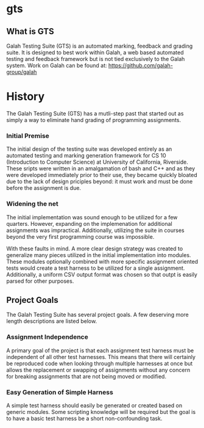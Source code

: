 gts
===

## What is GTS
Galah Testing Suite (GTS) is an automated marking, feedback and grading
suite.  It is designed to best work within Galah, a web based automated
testing and feedback framework but is not tied exclusively to the Galah
system.  Work on Galah can be found at: 
https://github.com/galah-group/galah

# History
The Galah Testing Suite (GTS) has a mutli-step past that started out as
simply a way to eliminate hand grading of programming assignments.

### Initial Premise
The initial design of the testing suite was developed entirely as an
automated testing and marking generation framework for CS 10 (Introduction
to Computer Science) at University of California, Riverside. These sripts
were written in an amalgamation of bash and C++ and as they were developed
immediately prior to their use, they became quickly bloated due to the lack
of design priciples beyond: it must work and must be done before the
assignment is due.

### Widening the net
The initial implementation was sound enough to be utilized for a few
quarters.  However, expanding on the implemenation for additional
assignments was impractical. Additionally, utilizing the suite in courses
beyond the very first programming course was impossible.

With these faults in mind.  A more clear design strategy was created to
generalize many pieces utilized in the initial implementation into modules.
These modules optionally combined with more specific assignment oriented
tests would create a test harness to be utilized for a single assignment.
Additionally, a uniform CSV output format was chosen so that outpt is
easily parsed for other purposes.

## Project Goals
The Galah Testing Suite has several project goals.  A few deserving more
length descriptions are listed below.

### Assignment Independence
A primary goal of the project is that each assignment test harness must be
independent of all other test harnesses. This means that there will
certainly be reproduced code when looking through multiple harnesses at
once but allows the replacement or swapping of assignments without any
concern for breaking assignments that are not being moved or modified.

### Easy Generation of Simple Harness
A simple test harness should easily be generated or created based on
generic modules. Some scripting knowledge will be required but the goal is
to have a basic test harness be a short non-confounding task.






